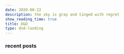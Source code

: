 ```yaml
---
date: 2020-08-22
description: the sky is gray and tinged with regret
show_reading_time: true
title: D&D
type: dnd-landing
---
```


### recent posts
